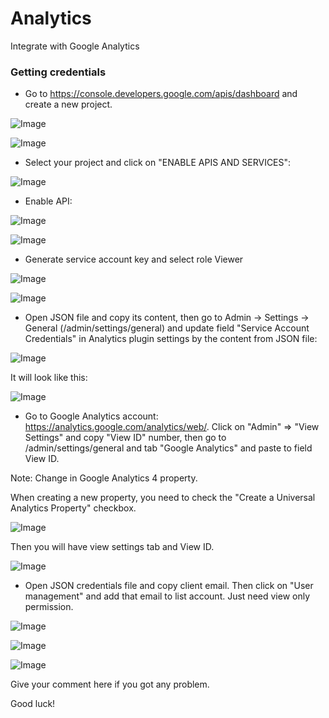 #  Analytics

Integrate with Google Analytics

### Getting credentials

- Go to https://console.developers.google.com/apis/dashboard and create a new project.

![Image](https://botble.com/storage/uploads/1/analytics/step1.png)

![Image](https://botble.com/storage/uploads/1/analytics/step2.png)

- Select your project and click on "ENABLE APIS AND SERVICES":

![Image](https://botble.com/storage/uploads/1/analytics/step3.png)

- Enable API:

![Image](https://botble.com/storage/uploads/1/analytics/step4.png)

![Image](https://botble.com/storage/uploads/1/analytics/step5.png)


- Generate service account key and select role Viewer

![Image](https://botble.com/storage/uploads/1/analytics/step6.png)

![Image](https://botble.com/storage/uploads/1/analytics/step7.png)

- Open JSON file and copy its content, then go to Admin -> Settings -> General (/admin/settings/general) and update field "Service Account Credentials" in Analytics plugin settings by the content from JSON file:

![Image](https://botble.com/storage/uploads/1/analytics/step8.png)

It will look like this:

![Image](https://live.staticflickr.com/65535/51017973085_711a45d2f1_b.jpg)

- Go to Google Analytics account: https://analytics.google.com/analytics/web/. Click on "Admin" => "View Settings" and copy "View ID" number, then go to /admin/settings/general and tab "Google Analytics" and paste to field View ID.

Note: Change in Google Analytics 4 property.

When creating a new property, you need to check the "Create a Universal Analytics Property" checkbox.

![Image](https://botble.com/storage/docs/google-analytics/analytics-change-1.png)

Then you will have view settings tab and View ID.

![Image](https://botble.com/storage/docs/google-analytics/analytics-change-2.png)

- Open JSON credentials file and copy client email. Then click on "User management" and add that email to list account. Just need view only permission.

![Image](https://botble.com/storage/uploads/1/analytics/step9.png)

![Image](https://botble.com/storage/uploads/1/analytics/step10.png)

![Image](https://botble.com/storage/uploads/1/analytics/step11.png)

Give your comment here if you got any problem.

Good luck!